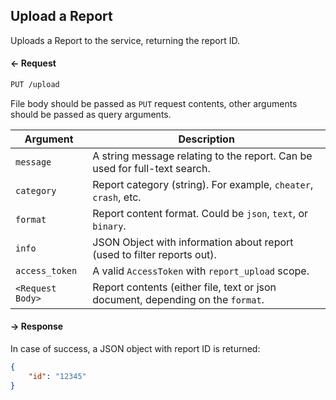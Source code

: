 ## Upload a Report

Uploads a Report to the service, returning the report ID.

#### ← Request

```rest
PUT /upload
```

File body should be passed as `PUT` request contents, other arguments should be passed
as query arguments.

| Argument         | Description                        |
|------------------|------------------------------------|
| `message`        | A string message relating to the report. Can be used for full-text search. |
| `category`       | Report category (string). For example, `cheater`, `crash`, etc. |
| `format`         | Report content format. Could be `json`, `text`, or `binary`. |
| `info`           | JSON Object with information about report (used to filter reports out). |
| `access_token`   | A valid `AccessToken` with `report_upload` scope. |
| `<Request Body>` | Report contents (either file, text or json document, depending on the `format`. |

#### → Response

In case of success, a JSON object with report ID is returned:
```json
{
    "id": "12345"
}
```

